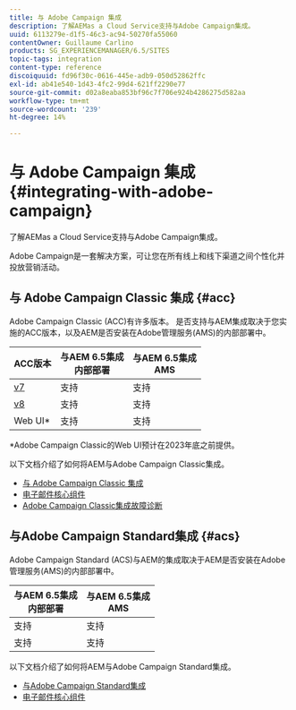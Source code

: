 ```yaml
---
title: 与 Adobe Campaign 集成
description: 了解AEMas a Cloud Service支持与Adobe Campaign集成。
uuid: 6113279e-d1f5-46c3-ac94-50270fa55060
contentOwner: Guillaume Carlino
products: SG_EXPERIENCEMANAGER/6.5/SITES
topic-tags: integration
content-type: reference
discoiquuid: fd96f30c-0616-445e-adb9-050d52862ffc
exl-id: ab41e540-1d43-4fc2-99d4-621ff2290e77
source-git-commit: d02a8eaba853bf96c7f706e924b4286275d582aa
workflow-type: tm+mt
source-wordcount: '239'
ht-degree: 14%

---
```



# 与 Adobe Campaign 集成{#integrating-with-adobe-campaign}

了解AEMas a Cloud Service支持与Adobe Campaign集成。

Adobe Campaign是一套解决方案，可让您在所有线上和线下渠道之间个性化并投放营销活动。

## 与 Adobe Campaign Classic 集成 {#acc}

Adobe Campaign Classic (ACC)有许多版本。 是否支持与AEM集成取决于您实施的ACC版本，以及AEM是否安装在Adobe管理服务(AMS)的内部部署中。

| ACC版本 | 与AEM 6.5集成 <br>内部部署 | 与AEM 6.5集成<br>AMS |
|---|---|---|
| [v7](https://experienceleague.adobe.com/docs/campaign-classic.html) | 支持 | 支持 |
| [v8](https://experienceleague.adobe.com/docs/campaign-v8.html) | 支持 | 支持 |
| Web UI* | 支持 | 支持 |

*Adobe Campaign Classic的Web UI预计在2023年底之前提供。

以下文档介绍了如何将AEM与Adobe Campaign Classic集成。

* [与 Adobe Campaign Classic 集成](/help/sites-administering/campaignonpremise.md)
* [电子邮件核心组件](https://experienceleague.adobe.com/docs/experience-manager-core-components/using/email/introduction.html)
* [Adobe Campaign Classic集成故障诊断](/help/sites-administering/troubleshooting-campaignintegration.md)

## 与Adobe Campaign Standard集成 {#acs}

Adobe Campaign Standard (ACS)与AEM的集成取决于AEM是否安装在Adobe管理服务(AMS)的内部部署中。

| 与AEM 6.5集成 <br>内部部署 | 与AEM 6.5集成<br>AMS |
|---|---|
| 支持 | 支持 |
| 支持 | 支持 |

以下文档介绍了如何将AEM与Adobe Campaign Standard集成。

* [与Adobe Campaign Standard集成](/help/sites-administering/campaignstandard.md)
* [电子邮件核心组件](https://experienceleague.adobe.com/docs/experience-manager-core-components/using/email/introduction.html)
